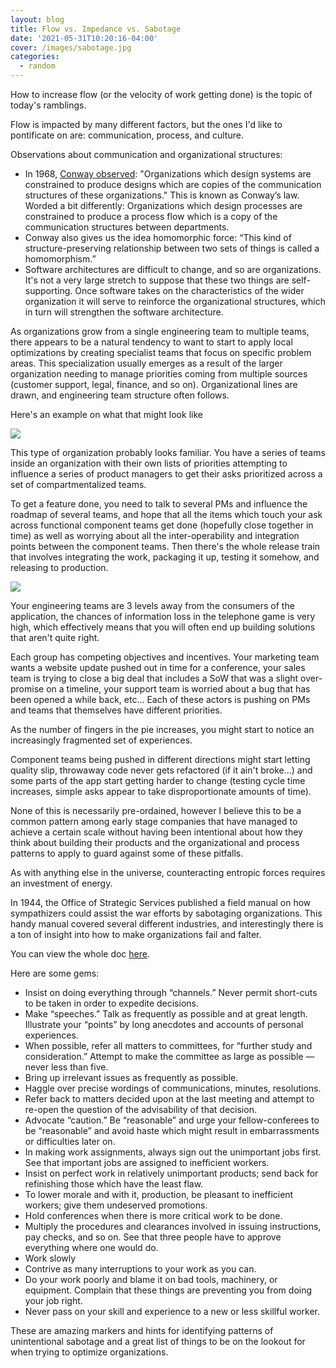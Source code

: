 ```yaml
---
layout: blog
title: Flow vs. Impedance vs. Sabotage
date: '2021-05-31T10:20:16-04:00'
cover: /images/sabotage.jpg
categories:
  - random
---
```

How to increase flow (or the velocity of work getting done) is the topic of today's ramblings. 

Flow is impacted by many different factors, but the ones I'd like to pontificate on are: communication, process, and culture.

Observations about communication and organizational structures:

* In 1968, [Conway observed](http://www.melconway.com/research/committees.html): "Organizations which design systems are constrained to produce designs which are copies of the communication structures of these organizations." This is known as Conway’s law. Worded a bit differently: Organizations which design processes are constrained to produce a process flow which is a copy of the communication structures between departments.
* Conway also gives us the idea homomorphic force: “This kind of structure-preserving relationship between two sets of things is called a homomorphism.” 
* Software architectures are difficult to change, and so are organizations. It's not a very large stretch to suppose that these two things are self-supporting. Once software takes on the characteristics of the wider organization it will serve to reinforce the organizational structures, which in turn will strengthen the software architecture.

As organizations grow from a single engineering team to multiple teams, there appears to be a natural tendency to want to start to apply local optimizations by creating specialist teams that focus on specific problem areas. This specialization usually emerges as a result of the larger organization needing to manage priorities coming from multiple sources (customer support, legal, finance, and so on). Organizational lines are drawn, and engineering team structure often follows.

Here's an example on what that might look like

![](/images/org.png)

This type of organization probably looks familiar. You have a series of teams inside an organization with their own lists of priorities attempting to influence a series of product managers to get their asks prioritized across a set of compartmentalized teams. 

To get a feature done, you need to talk to several PMs and influence the roadmap of several teams, and hope that all the items which touch your ask across functional component teams get done (hopefully close together in time) as well as worrying about all the inter-operability and integration points between the component teams. Then there's the whole release train that involves integrating the work, packaging it up, testing it somehow, and releasing to production.

![](/images/tincantelephone_7099.jpeg)

Your engineering teams are 3 levels away from the consumers of the application, the chances of information loss in the telephone game is very high, which effectively means that you will often end up building solutions that aren't quite right. 

Each group has competing objectives and incentives. Your marketing team wants a website update pushed out in time for a conference, your sales team is trying to close a big deal that includes a SoW that was a slight over-promise on a timeline, your support team is worried about a bug that has been opened a while back, etc... Each of these actors is pushing on PMs and teams that themselves have different priorities.

As the number of fingers in the pie increases, you might start to notice an increasingly fragmented set of experiences.

Component teams being pushed in different directions might start letting quality slip, throwaway code never gets refactored (if it ain't broke...) and some parts of the app start getting harder to change (testing cycle time increases, simple asks appear to take disproportionate amounts of time).

None of this is necessarily pre-ordained, however I believe this to be a common pattern among early stage companies that have managed to achieve a certain scale without having been intentional about how they think about building their products and the organizational and process patterns to apply to guard against some of these pitfalls.



As with anything else in the universe, counteracting entropic forces requires an investment of energy.



In 1944, the Office of Strategic Services published a field manual on how sympathizers could assist the war efforts by sabotaging organizations. This handy manual covered several different industries, and interestingly there is a ton of insight into how to make organizations fail and falter.

You can view the whole doc [here](https://www.gutenberg.org/files/26184/page-images/26184-images.pdf).

Here are some gems:

* Insist on doing everything through “channels.” Never permit short-cuts to be taken in order to expedite decisions.
* Make “speeches.” Talk as frequently as possible and at great length. Illustrate your “points” by long anecdotes and accounts of personal experiences.
* When possible, refer all matters to committees, for “further study and consideration.” Attempt to make the committee as large as possible — never less than five.
* Bring up irrelevant issues as frequently as possible.
* Haggle over precise wordings of communications, minutes, resolutions.
* Refer back to matters decided upon at the last meeting and attempt to re-open the question of the advisability of that decision.
* Advocate “caution.” Be “reasonable” and urge your fellow-conferees to be “reasonable” and avoid haste which might result in embarrassments or difficulties later on.
* In making work assignments, always sign out the unimportant jobs first. See that important jobs are assigned to inefficient workers.
* Insist on perfect work in relatively unimportant products; send back for refinishing those which have the least flaw.
* To lower morale and with it, production, be pleasant to inefficient workers; give them undeserved promotions.
* Hold conferences when there is more critical work to be done.
* Multiply the procedures and clearances involved in issuing instructions, pay checks, and so on. See that three people have to approve everything where one would do.
* Work slowly
* Contrive as many interruptions to your work as you can.
* Do your work poorly and blame it on bad tools, machinery, or equipment. Complain that these things are preventing you from doing your job right.
* Never pass on your skill and experience to a new or less skillful worker.

These are amazing markers and hints for identifying patterns of unintentional sabotage and a great list of things to be on the lookout for when trying to optimize organizations.
